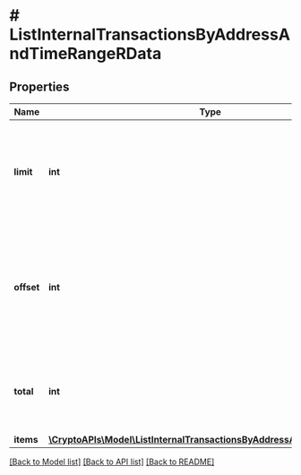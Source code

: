 # # ListInternalTransactionsByAddressAndTimeRangeRData

## Properties

Name | Type | Description | Notes
------------ | ------------- | ------------- | -------------
**limit** | **int** | Defines how many items should be returned in the response per page basis. |
**offset** | **int** | The starting index of the response items, i.e. where the response should start listing the returned items. |
**total** | **int** | Defines the total number of items returned in the response. |
**items** | [**\CryptoAPIs\Model\ListInternalTransactionsByAddressAndTimeRangeRI[]**](ListInternalTransactionsByAddressAndTimeRangeRI.md) |  |

[[Back to Model list]](../../README.md#models) [[Back to API list]](../../README.md#endpoints) [[Back to README]](../../README.md)
